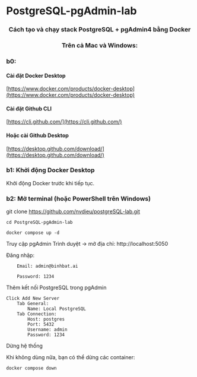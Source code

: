 # PostgreSQL-pgAdmin-lab
<h3 align="center">Cách tạo và chạy stack PostgreSQL + pgAdmin4 bằng Docker</h3>
<h3 align="center">Trên cả Mac và Windows:</h3>


### b0: 
#### Cài đặt Docker Desktop
 [https://www.docker.com/products/docker-desktop](https://www.docker.com/products/docker-desktop)

#### Cài đặt Github CLI

[https://cli.github.com/](https://cli.github.com/)

#### Hoặc cài Github Desktop
[https://desktop.github.com/download/](https://desktop.github.com/download/)

### b1: Khởi động Docker Desktop
Khởi động Docker trước khi tiếp tục.

### b2: Mở terminal (hoặc PowerShell trên Windows)
git clone https://github.com/nvdieu/postgreSQL-lab.git

    cd PostgreSQL-pgAdmin-lab

    docker compose up -d

Truy cập pgAdmin
    Trình duyệt → mở địa chỉ: http://localhost:5050

Đăng nhập:

        Email: admin@binhbat.ai

        Password: 1234

Thêm kết nối PostgreSQL trong pgAdmin

    Click Add New Server
        Tab General:
            Name: Local PostgreSQL
        Tab Connection:
            Host: postgres
            Port: 5432
            Username: admin
            Password: 1234

Dừng hệ thống

Khi không dùng nữa, bạn có thể dừng các container:

    docker compose down
